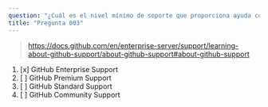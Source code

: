 ```yaml
---
question: "¿Cuál es el nivel mínimo de soporte que proporciona ayuda con la instalación y uso de Advanced Security?"
title: "Pregunta 003"
---
```


> https://docs.github.com/en/enterprise-server/support/learning-about-github-support/about-github-support#about-github-support
1. [x] GitHub Enterprise Support
1. [ ] GitHub Premium Support
1. [ ] GitHub Standard Support
1. [ ] GitHub Community Support

